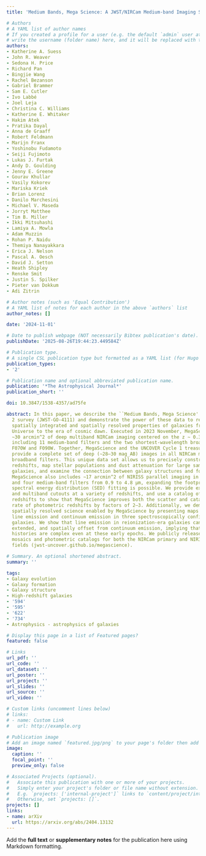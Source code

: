 ```yaml
---
title: 'Medium Bands, Mega Science: A JWST/NIRCam Medium-band Imaging Survey of A2744'

# Authors
# A YAML list of author names
# If you created a profile for a user (e.g. the default `admin` user at `content/authors/admin/`), 
# write the username (folder name) here, and it will be replaced with their full name and linked to their profile.
authors:
- Katherine A. Suess
- John R. Weaver
- Sedona H. Price
- Richard Pan
- Bingjie Wang
- Rachel Bezanson
- Gabriel Brammer
- Sam E. Cutler
- Ivo Labbé
- Joel Leja
- Christina C. Williams
- Katherine E. Whitaker
- Hakim Atek
- Pratika Dayal
- Anna de Graaff
- Robert Feldmann
- Marijn Franx
- Yoshinobu Fudamoto
- Seiji Fujimoto
- Lukas J. Furtak
- Andy D. Goulding
- Jenny E. Greene
- Gourav Khullar
- Vasily Kokorev
- Mariska Kriek
- Brian Lorenz
- Danilo Marchesini
- Michael V. Maseda
- Jorryt Matthee
- Tim B. Miller
- Ikki Mitsuhashi
- Lamiya A. Mowla
- Adam Muzzin
- Rohan P. Naidu
- Themiya Nanayakkara
- Erica J. Nelson
- Pascal A. Oesch
- David J. Setton
- Heath Shipley
- Renske Smit
- Justin S. Spilker
- Pieter van Dokkum
- Adi Zitrin

# Author notes (such as 'Equal Contribution')
# A YAML list of notes for each author in the above `authors` list
author_notes: []

date: '2024-11-01'

# Date to publish webpage (NOT necessarily Bibtex publication's date).
publishDate: '2025-08-26T19:44:23.449584Z'

# Publication type.
# A single CSL publication type but formatted as a YAML list (for Hugo requirements).
publication_types:
- '2'

# Publication name and optional abbreviated publication name.
publication: '*The Astrophysical Journal*'
publication_short: ''

doi: 10.3847/1538-4357/ad75fe

abstract: In this paper, we describe the ``Medium Bands, Mega Science'' JWST Cycle
  2 survey (JWST-GO-4111) and demonstrate the power of these data to reveal both the
  spatially integrated and spatially resolved properties of galaxies from the local
  Universe to the era of cosmic dawn. Executed in 2023 November, MegaScience obtained
  ∼30 arcmin^2 of deep multiband NIRCam imaging centered on the z ∼ 0.3 A2744 cluster,
  including 11 medium-band filters and the two shortest-wavelength broadband filters,
  F070W and F090W. Together, MegaScience and the UNCOVER Cycle 1 treasury program
  provide a complete set of deep (∼28–30 mag_AB) images in all NIRCam medium- and
  broadband filters. This unique data set allows us to precisely constrain photometric
  redshifts, map stellar populations and dust attenuation for large samples of distant
  galaxies, and examine the connection between galaxy structures and formation histories.
  MegaScience also includes ∼17 arcmin^2 of NIRISS parallel imaging in two broadband
  and four medium-band filters from 0.9 to 4.8 μm, expanding the footprint where robust
  spectral energy distribution (SED) fitting is possible. We provide example SEDs
  and multiband cutouts at a variety of redshifts, and use a catalog of JWST spectroscopic
  redshifts to show that MegaScience improves both the scatter and catastrophic outlier
  rate of photometric redshifts by factors of 2–3. Additionally, we demonstrate the
  spatially resolved science enabled by MegaScience by presenting maps of the [O III]
  line emission and continuum emission in three spectroscopically confirmed z > 6
  galaxies. We show that line emission in reionization-era galaxies can be clumpy,
  extended, and spatially offset from continuum emission, implying that galaxy assembly
  histories are complex even at these early epochs. We publicly release fully reduced
  mosaics and photometric catalogs for both the NIRCam primary and NIRISS parallel
  fields (jwst-uncover.github.io/megascience).

# Summary. An optional shortened abstract.
summary: ''

tags:
- Galaxy evolution
- Galaxy formation
- Galaxy structure
- High-redshift galaxies
- '594'
- '595'
- '622'
- '734'
- Astrophysics - astrophysics of galaxies

# Display this page in a list of Featured pages?
featured: false

# Links
url_pdf: ''
url_code: ''
url_dataset: ''
url_poster: ''
url_project: ''
url_slides: ''
url_source: ''
url_video: ''

# Custom links (uncomment lines below)
# links:
# - name: Custom Link
#   url: http://example.org

# Publication image
# Add an image named `featured.jpg/png` to your page's folder then add a caption below.
image:
  caption: ''
  focal_point: ''
  preview_only: false

# Associated Projects (optional).
#   Associate this publication with one or more of your projects.
#   Simply enter your project's folder or file name without extension.
#   E.g. `projects: ['internal-project']` links to `content/project/internal-project/index.md`.
#   Otherwise, set `projects: []`.
projects: []
links:
- name: arXiv
  url: https://arxiv.org/abs/2404.13132
---
```


Add the **full text** or **supplementary notes** for the publication here using Markdown formatting.

